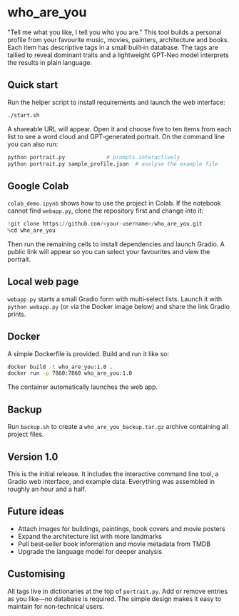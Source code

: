 # who_are_you

"Tell me what you like, I tell you who you are." This tool builds a personal profile from your favourite music, movies, painters, architecture and books. Each item has descriptive tags in a small built‑in database. The tags are tallied to reveal dominant traits and a lightweight GPT‑Neo model interprets the results in plain language.

## Quick start

Run the helper script to install requirements and launch the web interface:

```bash
./start.sh
```

A shareable URL will appear. Open it and choose five to ten items from each list to see a word cloud and GPT‑generated portrait. On the command line you can also run:

```bash
python portrait.py             # prompts interactively
python portrait.py sample_profile.json  # analyse the example file
```

## Google Colab

`colab_demo.ipynb` shows how to use the project in Colab. If the notebook cannot find `webapp.py`, clone the repository first and change into it:

```python
!git clone https://github.com/<your-username>/who_are_you.git
%cd who_are_you
```

Then run the remaining cells to install dependencies and launch Gradio. A public link will appear so you can select your favourites and view the portrait.

## Local web page

`webapp.py` starts a small Gradio form with multi‑select lists. Launch it with `python webapp.py` (or via the Docker image below) and share the link Gradio prints.

## Docker

A simple Dockerfile is provided. Build and run it like so:

```bash
docker build -t who_are_you:1.0 .
docker run -p 7860:7860 who_are_you:1.0
```

The container automatically launches the web app.

## Backup

Run `backup.sh` to create a `who_are_you_backup.tar.gz` archive containing all project files.

## Version 1.0

This is the initial release. It includes the interactive command line tool, a Gradio web interface, and example data. Everything was assembled in roughly an hour and a half.

## Future ideas

* Attach images for buildings, paintings, book covers and movie posters
* Expand the architecture list with more landmarks
* Pull best‑seller book information and movie metadata from TMDB
* Upgrade the language model for deeper analysis

## Customising

All tags live in dictionaries at the top of `portrait.py`. Add or remove entries as you like—no database is required. The simple design makes it easy to maintain for non‑technical users.
